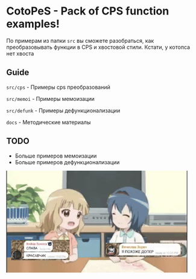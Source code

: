 # CotoPeS - Pack of CPS function examples!

  
По примерам из папки `src` вы сможете разобраться, как преобразовывать функции в CPS и хвостовой стили. Кстати, у котопса нет хвоста

## Guide
  

`src/cps` - Примеры cps преобразований

  

`src/memoi` - Примеры мемоизации

  

`src/defunk` - Примеры дефункционализации

`docs` - Методические материалы

## TODO
- Больше примеров мемоизации
- Больше примеров дефункционализации

![Буквально мы](vipergang.gif)